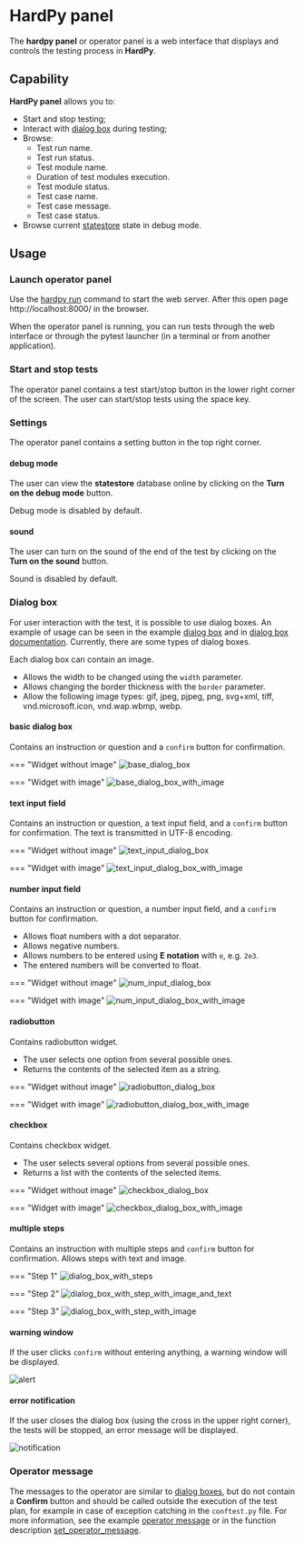 # HardPy panel

The **hardpy panel** or operator panel is a web interface that displays and controls the testing process in **HardPy**.

## Capability

**HardPy panel** allows you to:

- Start and stop testing;
- Interact with [dialog box](hardpy_panel.md#dialog-box) during testing;
- Browse:
    - Test run name.
    - Test run status.
    - Test module name.
    - Duration of test modules execution.
    - Test module status.
    - Test case name.
    - Test case message.
    - Test case status.
- Browse current [statestore](database.md#statestore-scheme) state in debug mode.

## Usage

### Launch operator panel

Use the [hardpy run](./cli.md#hardpy-run) command to start the web server.
After this open page http://localhost:8000/ in the browser.

When the operator panel is running, you can run tests through the web interface or through
the pytest launcher (in a terminal or from another application).

### Start and stop tests

The operator panel contains a test start/stop button in the lower right corner of the screen.
The user can start/stop tests using the space key.

### Settings

The operator panel contains a setting button in the top right corner.

#### debug mode

The user can view the **statestore** database online by clicking on 
the **Turn on the debug mode** button.

Debug mode is disabled by default.

#### sound

The user can turn on the sound of the end of the test by clicking on 
the **Turn on the sound** button.

Sound is disabled by default.

### Dialog box

For user interaction with the test, it is possible to use dialog boxes.
An example of usage can be seen in the example [dialog box](../examples/dialog_box.md) and in [dialog box documentation](pytest_hardpy.md#run_dialog_box).
Currently, there are some types of dialog boxes.

Each dialog box can contain an image.

* Allows the width to be changed using the `width` parameter.
* Allows changing the border thickness with the `border` parameter.
* Allow the following image types: gif, jpeg, pjpeg, png, svg+xml, tiff, vnd.microsoft.icon, vnd.wap.wbmp, webp.

#### basic dialog box

Contains an instruction or question and a `confirm` button for confirmation.

=== "Widget without image"
    ![base_dialog_box](../img/dialog_box/base_dialog_box.png)

=== "Widget with image"
    ![base_dialog_box_with_image](../img/dialog_box/base_dbx_with_image.png)


#### text input field

Contains an instruction or question, a text input field, and a `confirm` button for confirmation.
The text is transmitted in UTF-8 encoding.

=== "Widget without image"
    ![text_input_dialog_box](../img/dialog_box/text_input_dialog_box.png)

=== "Widget with image"
    ![text_input_dialog_box_with_image](../img/dialog_box/dbx_with_text_input_and_image.png)


#### number input field

Contains an instruction or question, a number input field, and a `confirm` button for confirmation.

* Allows float numbers with a dot separator.
* Allows negative numbers.
* Allows numbers to be entered using **E notation** with `e`, e.g. `2e3`.
* The entered numbers will be converted to float.

=== "Widget without image"
    ![num_input_dialog_box](../img/dialog_box/num_input_dialog_box.png)

=== "Widget with image"
    ![num_input_dialog_box_with_image](../img/dialog_box/dbx_with_num_input_and_image.png)


#### radiobutton

Contains radiobutton widget.

* The user selects one option from several possible ones.
* Returns the contents of the selected item as a string.


=== "Widget without image"
    ![radiobutton_dialog_box](../img/dialog_box/radiobutton_dialog_box.png)

=== "Widget with image"
    ![radiobutton_dialog_box_with_image](../img/dialog_box/dbx_with_radio_and_image.png)


#### checkbox

Contains checkbox widget.

* The user selects several options from several possible ones.
* Returns a list with the contents of the selected items.


=== "Widget without image"
    ![checkbox_dialog_box](../img/dialog_box/checkbox_dialog_box.png)

=== "Widget with image"
    ![checkbox_dialog_box_with_image](../img/dialog_box/dbx_with_checkbox_and_image.png)


#### multiple steps

Contains an instruction with multiple steps and `confirm` button for confirmation.
Allows steps with text and image.

=== "Step 1"
    ![dialog_box_with_steps](../img/dialog_box/dialog_box_with_steps.png)

=== "Step 2"
    ![dialog_box_with_step_with_image_and_text](../img/dialog_box/dbx_with_multistep_and_image.png)

=== "Step 3"
    ![dialog_box_with_step_with_image](../img/dialog_box/dialog_box_with_step_with_image.png)


#### warning window

If the user clicks `confirm` without entering anything, a warning window will be displayed.

![alert](../img/dialog_box/dialog_box_alert.png)

#### error notification

If the user closes the dialog box (using the cross in the upper right corner),
the tests will be stopped, an error message will be displayed.

![notification](../img/dialog_box/dialog_box_notification.png)

### Operator message

The messages to the operator are similar to [dialog boxes](#dialog-box), 
but do not contain a **Confirm** button and should be called outside 
the execution of the test plan, for example in case of exception 
catching in the `conftest.py` file. 
For more information, see the example [operator message](./../examples/operator_msg.md)
or in the function description [set_operator_message](./pytest_hardpy.md#set_operator_message).
